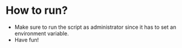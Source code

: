 # How to run?

- Make sure to run the script as administrator since it has to set an environment variable.
- Have fun!